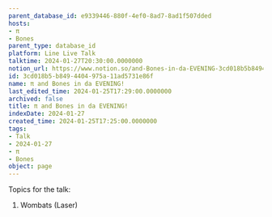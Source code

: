 ```yaml
---
parent_database_id: e9339446-880f-4ef0-8ad7-8ad1f507dded
hosts:
- π
- Bones
parent_type: database_id
platform: Line Live Talk
talktime: 2024-01-27T20:30:00.0000000
notion_url: https://www.notion.so/and-Bones-in-da-EVENING-3cd018b5b8494404975a11ad5731e86f
id: 3cd018b5-b849-4404-975a-11ad5731e86f
name: π and Bones in da EVENING!
last_edited_time: 2024-01-25T17:29:00.0000000
archived: false
title: π and Bones in da EVENING!
indexDate: 2024-01-27
created_time: 2024-01-25T17:25:00.0000000
tags:
- Talk
- 2024-01-27
- π
- Bones
object: page
---
```


Topics for the talk:
1. Wombats (Laser)

























